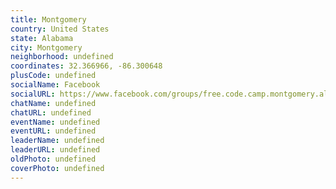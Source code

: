 ```yaml
---
title: Montgomery
country: United States
state: Alabama
city: Montgomery
neighborhood: undefined
coordinates: 32.366966, -86.300648
plusCode: undefined
socialName: Facebook
socialURL: https://www.facebook.com/groups/free.code.camp.montgomery.alabama
chatName: undefined
chatURL: undefined
eventName: undefined
eventURL: undefined
leaderName: undefined
leaderURL: undefined
oldPhoto: undefined
coverPhoto: undefined
---
```


